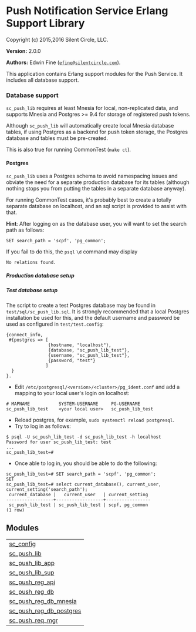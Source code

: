 

# Push Notification Service Erlang Support Library #

Copyright (c) 2015,2016 Silent Circle, LLC.

__Version:__ 2.0.0

__Authors:__ Edwin Fine ([`efine@silentcircle.com`](mailto:efine@silentcircle.com)).

This application contains Erlang support modules for the Push Service.
It includes all database support.


### <a name="Database_support">Database support</a> ###

`sc_push_lib` requires at least Mnesia for local, non-replicated data, and
supports Mnesia and Postgres >= 9.4 for storage of registered push tokens.

Although `sc_push_lib` will automatically create local Mnesia database tables,
if using Postgres as a backend for push token storage, the Postgres database
and tables must be pre-created.

This is also true for running CommonTest (`make ct`).


#### <a name="Postgres">Postgres</a> ####

`sc_push_lib` uses a Postgres schema to avoid namespacing issues
and obviate the need for a separate production database for its
tables (although nothing stops you from putting the tables in a separate
database anyway).

For running CommonTest cases, it's probably best to create a totally separate
database on localhost, and an sql script is provided to assist with that.

**Hint**: After logging on as the database user, you will want to
set the search path as follows:

`SET search_path = 'scpf', 'pg_common';`

If you fail to do this, the `psql` `\d` command may display

```
No relations found.
```

<h5><a name="Production_database_setup">Production database setup</a></h5>

<h5><a name="Test_database_setup">Test database setup</a></h5>

The script to create a test Postgres database may be found in
`test/sql/sc_push_lib.sql`. It is strongly recommended that
a local Postgres installation be used for this, and the default
username and password be used as configured in `test/test.config`:

```
{connect_info,
 #{postgres => [
                {hostname, "localhost"},
                {database, "sc_push_lib_test"},
                {username, "sc_push_lib_test"},
                {password, "test"}
               ]
  }
}.
```

* Edit `/etc/postgresql/<version>/<cluster>/pg_ident.conf` and add a mapping
to your local user's login on localhost:

```
# MAPNAME           SYSTEM-USERNAME     PG-USERNAME
sc_push_lib_test    <your local user>   sc_push_lib_test
```

* Reload postgres, for example, `sudo systemctl reload postgresql`.
* Try to log in as follows:

```
$ psql -U sc_push_lib_test -d sc_push_lib_test -h localhost
Password for user sc_push_lib_test: test
...
sc_push_lib_test=#
```


* Once able to log in, you should be able to do the following:

```
sc_push_lib_test=# SET search_path = 'scpf', 'pg_common';
SET
sc_push_lib_test=# select current_database(), current_user, current_setting('search_path');
 current_database |   current_user   | current_setting
------------------+------------------+-----------------
 sc_push_lib_test | sc_push_lib_test | scpf, pg_common
(1 row)
```





## Modules ##


<table width="100%" border="0" summary="list of modules">
<tr><td><a href="http://github.com/SilentCircle/sc_push_lib/blob/feature/add-postgresql-support/doc/sc_config.md" class="module">sc_config</a></td></tr>
<tr><td><a href="http://github.com/SilentCircle/sc_push_lib/blob/feature/add-postgresql-support/doc/sc_push_lib.md" class="module">sc_push_lib</a></td></tr>
<tr><td><a href="http://github.com/SilentCircle/sc_push_lib/blob/feature/add-postgresql-support/doc/sc_push_lib_app.md" class="module">sc_push_lib_app</a></td></tr>
<tr><td><a href="http://github.com/SilentCircle/sc_push_lib/blob/feature/add-postgresql-support/doc/sc_push_lib_sup.md" class="module">sc_push_lib_sup</a></td></tr>
<tr><td><a href="http://github.com/SilentCircle/sc_push_lib/blob/feature/add-postgresql-support/doc/sc_push_reg_api.md" class="module">sc_push_reg_api</a></td></tr>
<tr><td><a href="http://github.com/SilentCircle/sc_push_lib/blob/feature/add-postgresql-support/doc/sc_push_reg_db.md" class="module">sc_push_reg_db</a></td></tr>
<tr><td><a href="http://github.com/SilentCircle/sc_push_lib/blob/feature/add-postgresql-support/doc/sc_push_reg_db_mnesia.md" class="module">sc_push_reg_db_mnesia</a></td></tr>
<tr><td><a href="http://github.com/SilentCircle/sc_push_lib/blob/feature/add-postgresql-support/doc/sc_push_reg_db_postgres.md" class="module">sc_push_reg_db_postgres</a></td></tr>
<tr><td><a href="http://github.com/SilentCircle/sc_push_lib/blob/feature/add-postgresql-support/doc/sc_push_req_mgr.md" class="module">sc_push_req_mgr</a></td></tr></table>

